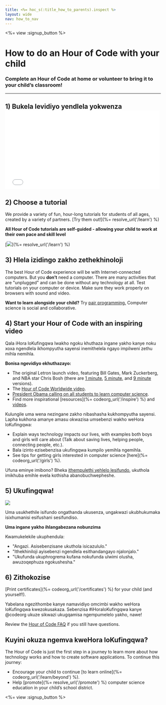 ```yaml
---
title: <%= hoc_s(:title_how_to_parents).inspect %>
layout: wide
nav: how_to_nav
---
```

<%= view :signup_button %>

# How to do an Hour of Code with your child

### Complete an Hour of Code at home or volunteer to bring it to your child’s classroom!

* * *

## 1) Bukela levidiyo yendlela yokwenza <iframe width="500" height="255" src="//www.youtube.com/embed/SrnvvWDm73k" frameborder="0" allowfullscreen mark="crwd-mark"></iframe> 

## 2) Choose a tutorial

We provide a variety of fun, hour-long tutorials for students of all ages, created by a variety of partners. [Try them out!](%= resolve_url('/learn') %)

**All Hour of Code tutorials are self-guided - allowing your child to work at their own pace and skill level**

[![](/images/fit-700/tutorials.png)](%= resolve_url('/learn') %)

## 3) Hlela izidingo zakho zethekhinoloji

The best Hour of Code experience will be with Internet-connected computers. But you **don’t** need a computer. There are many activities that are "unplugged" and can be done without any technology at all. Test tutorials on your computer or device. Make sure they work properly on browsers with sound and video.

**Want to learn alongside your child?** Try [pair programming.](http://www.ncwit.org/resources/pair-programming-box-power-collaborative-learning) Computer science is social and collaborative.

## 4) Start your Hour of Code with an inspiring video

Qala iHora loKufingqwa lwakho ngoku khuthaza ingane yakho kanye noku xoxa ngendlela ikhompyutha sayensi inemithelela ngayo impilweni zethu mihla nemihla.

**Bonisa ngevidiyo ekhuthazayo:**

- The original Letron launch video, featuring Bill Gates, Mark Zuckerberg, and NBA star Chris Bosh (there are [1 minute](https://www.youtube.com/watch?v=qYZF6oIZtfc), [5 minute](https://www.youtube.com/watch?v=nKIu9yen5nc), and [9 minute](https://www.youtube.com/watch?v=dU1xS07N-FA) versions).
- The [Hour of Code Worldwide video](https://www.youtube.com/watch?v=KsOIlDT145A).
- [President Obama calling on all students to learn computer science](https://www.youtube.com/watch?v=6XvmhE1J9PY).
- Find more inspirational [resources](%= codeorg_url('/inspire') %) and [videos](https://www.youtube.com/playlist?list=PLzdnOPI1iJNfpD8i4Sx7U0y2MccnrNZuP).

Kulungile uma wena nezingane zakho nibashasha kukhompyutha sayensi. Lapha kukhona amanye amasu okwazisa umsebenzi wakho weHora loKufingqwa:

- Explain ways technology impacts our lives, with examples both boys and girls will care about (Talk about saving lives, helping people, connecting people, etc.).
- Bala izinto ezisebenzisa ukufingqwa kumpilo yemihla ngemihla.
- See tips for getting girls interested in computer science [here](%= codeorg_url('/girls') %).

Ufuna eminye imibono? Bheka [ithempulethi yehlelo lesifundo,](/files/AfterschoolEducatorLessonPlanOutline.docx) ukuthola imikhuba emihle evela kothisha abanobuchwepheshe.

## 5) Ukufingqwa!

<img src="/images/fit-700/tutorial-short-link.png" />

Uma usukhethile isifundo ongathanda ukusenza, ungakwazi ukubhukumaka isixhumanisi esifushani sesifundiso.

**Uma ingane yakho ihlangabezana nobunzima**

Kwamukelekile ukuphendula:

- "Angazi. Asisebenzisane ukuthola isicazululo."
- "Ithekhiniloji ayisebenzi ngendlela esithandangayo njalonjalo."
- "Ukufunda ukuphrogrema kufana nokufunda ulwimi olusha, awuzoqephuza ngokushesha."

## 6) Zithokozise

[Print certificates](%= codeorg_url('/certificates') %) for your child (and yourself!).

Yabelana ngezithombe kanye namavidiyo omcimbi wakho weHora loKufingqwa kwezokusakaza. Sebenzisa #iHoraloKufingqwa kanye @codeorg ukuze sikwazi ukugqamisa ngempumelelo yakho, nawe!

Review the [Hour of Code FAQ](https://support.letron.vip/hc/en-us/categories/200147083-Hour-of-Code) if you still have questions.

## Kuyini okuza ngemva kweHora loKufingqwa?

The Hour of Code is just the first step in a journey to learn more about how technology works and how to create software applications. To continue this journey:

- Encourage your child to continue [to learn online](%= codeorg_url('/learn/beyond') %).
- Help [promote](%= resolve_url('/promote') %) computer science education in your child’s school district.

<%= view :signup_button %>